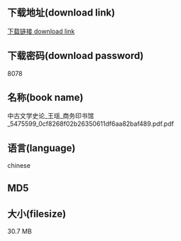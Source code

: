 ## 下载地址(download link)
[下载链接 download link](https://tutu365.netlify.app/?s=%E4%B8%AD%E5%8F%A4%E6%96%87%E5%AD%A6%E5%8F%B2%E8%AE%BA_%E7%8E%8B%E7%91%B6_%E5%95%86%E5%8A%A1%E5%8D%B0%E4%B9%A6%E9%A6%86_5475599_0cf8268f02b26350611df6aa82baf489.pdf)

## 下载密码(download password)
8078

## 名称(book name)
中古文学史论_王瑶_商务印书馆_5475599_0cf8268f02b26350611df6aa82baf489.pdf.pdf

## 语言(language)
chinese

## MD5


## 大小(filesize)
30.7 MB
